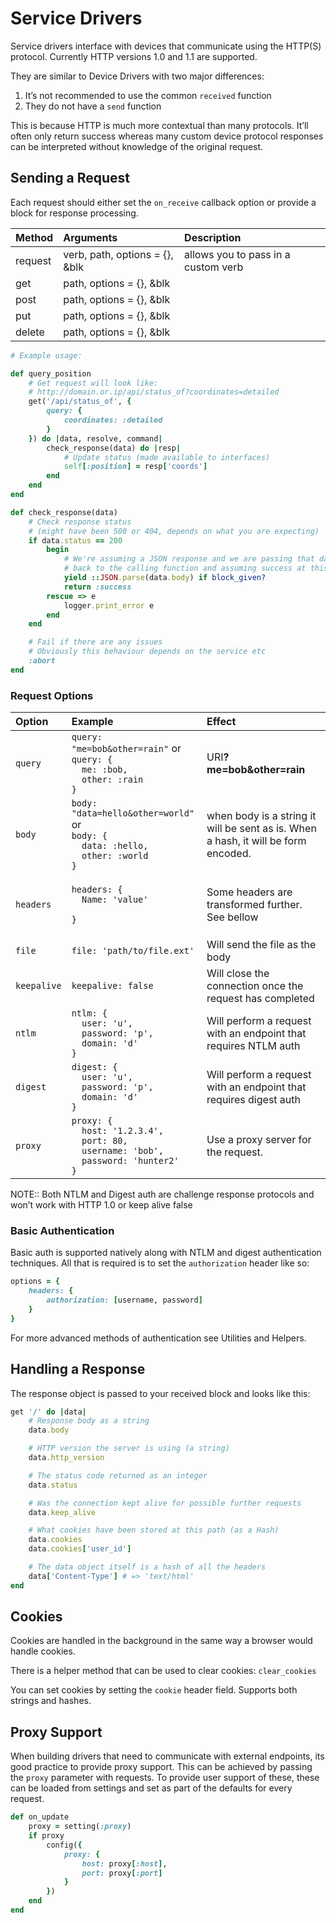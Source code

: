 # Service Drivers

Service drivers interface with devices that communicate using the HTTP\(S\) protocol. Currently HTTP versions 1.0 and 1.1 are supported.

They are similar to Device Drivers with two major differences:

1. It’s not recommended to use the common `received` function
2. They do not have a `send` function

This is because HTTP is much more contextual than many protocols. It’ll often only return success whereas many custom device protocol responses can be interpreted without knowledge of the original request.

## Sending a Request

Each request should either set the `on_receive` callback option or provide a block for response processing.

| Method | Arguments | Description |
| :--- | :--- | :--- |
| request | verb, path, options = {}, &blk | allows you to pass in a custom verb |
| get | path, options = {}, &blk |  |
| post | path, options = {}, &blk |  |
| put | path, options = {}, &blk |  |
| delete | path, options = {}, &blk |  |

```ruby
# Example usage:

def query_position
    # Get request will look like:
    # http://domain.or.ip/api/status_of?coordinates=detailed
    get('/api/status_of', {
        query: {
            coordinates: :detailed
        }
    }) do |data, resolve, command|
        check_response(data) do |resp|
            # Update status (made available to interfaces)
            self[:position] = resp['coords']
        end
    end
end

def check_response(data)
    # Check response status
    # (might have been 500 or 404, depends on what you are expecting)
    if data.status == 200
        begin
            # We're assuming a JSON response and we are passing that data
            # back to the calling function and assuming success at this point
            yield ::JSON.parse(data.body) if block_given?
            return :success
        rescue => e
            logger.print_error e
        end 
    end

    # Fail if there are any issues
    # Obviously this behaviour depends on the service etc
    :abort
end
```

### Request Options

<table>
  <thead>
    <tr>
      <th style="text-align:left">Option</th>
      <th style="text-align:left">Example</th>
      <th style="text-align:left">Effect</th>
    </tr>
  </thead>
  <tbody>
    <tr>
      <td style="text-align:left"><code>query</code>
      </td>
      <td style="text-align:left"><code>query: &quot;me=bob&amp;other=rain&quot;</code> or
        <br /> <code>query: {<br />  me: :bob,<br />  other: :rain<br />}</code>
      </td>
      <td style="text-align:left">URI<b>?me=bob&amp;other=rain</b>
      </td>
    </tr>
    <tr>
      <td style="text-align:left"><code>body</code>
      </td>
      <td style="text-align:left"><code>body: &quot;data=hello&amp;other=world&quot;</code> or
        <br /> <code>body: {<br />  data: :hello,<br />  other: :world<br />}</code>
      </td>
      <td style="text-align:left">when body is a string it will be sent as is. When a hash, it will be form
        encoded.</td>
    </tr>
    <tr>
      <td style="text-align:left"><code>headers</code>
      </td>
      <td style="text-align:left">
        <p><code>headers: {<br />  Name: &apos;value&apos;</code>
        </p>
        <p><code>}</code>
        </p>
      </td>
      <td style="text-align:left">Some headers are transformed further. See bellow</td>
    </tr>
    <tr>
      <td style="text-align:left"><code>file</code>
      </td>
      <td style="text-align:left"><code>file: &apos;path/to/file.ext&apos;</code>
      </td>
      <td style="text-align:left">Will send the file as the body</td>
    </tr>
    <tr>
      <td style="text-align:left"><code>keepalive</code>
      </td>
      <td style="text-align:left"><code>keepalive: false</code>
      </td>
      <td style="text-align:left">Will close the connection once the request has completed</td>
    </tr>
    <tr>
      <td style="text-align:left"><code>ntlm</code>
      </td>
      <td style="text-align:left"><code>ntlm: {<br />  user: &apos;u&apos;,<br />  password: &apos;p&apos;,<br />  domain: &apos;d&apos;<br />}</code>
      </td>
      <td style="text-align:left">Will perform a request with an endpoint that requires NTLM auth</td>
    </tr>
    <tr>
      <td style="text-align:left"><code>digest</code>
      </td>
      <td style="text-align:left"><code>digest: {<br />  user: &apos;u&apos;,<br />  password: &apos;p&apos;,<br />  domain: &apos;d&apos;<br />}</code>
      </td>
      <td style="text-align:left">Will perform a request with an endpoint that requires digest auth</td>
    </tr>
    <tr>
      <td style="text-align:left"><code>proxy</code>
      </td>
      <td style="text-align:left"><code>proxy: {<br />  host: &apos;1.2.3.4&apos;,<br />  port: 80,<br />  username: &apos;bob&apos;,<br />  password: &apos;hunter2&apos;<br />}</code>
      </td>
      <td style="text-align:left">Use a proxy server for the request.</td>
    </tr>
  </tbody>
</table>

NOTE:: Both NTLM and Digest auth are challenge response protocols and won’t work with HTTP 1.0 or keep alive false

### Basic Authentication

Basic auth is supported natively along with NTLM and digest authentication techniques. All that is required is to set the `authorization` header like so:

```ruby
options = {
    headers: {
        authorization: [username, password]
    }
}
```

For more advanced methods of authentication see Utilities and Helpers.

## Handling a Response

The response object is passed to your received block and looks like this:

```ruby
get '/' do |data|
    # Response body as a string
    data.body

    # HTTP version the server is using (a string)
    data.http_version

    # The status code returned as an integer
    data.status

    # Was the connection kept alive for possible further requests
    data.keep_alive

    # What cookies have been stored at this path (as a Hash)
    data.cookies
    data.cookies['user_id']

    # The data object itself is a hash of all the headers
    data['Content-Type'] # => 'text/html'
end
```

## Cookies

Cookies are handled in the background in the same way a browser would handle cookies.

There is a helper method that can be used to clear cookies: `clear_cookies`

You can set cookies by setting the `cookie` header field. Supports both strings and hashes.

## Proxy Support

When building drivers that need to communicate with external endpoints, its good practice to provide proxy support. This can be achieved by passing the `proxy` parameter with requests. To provide user support of these, these can be loaded from settings and set as part of the defaults for every request.

```ruby
def on_update
    proxy = setting(:proxy)
    if proxy
        config({
            proxy: {
                host: proxy[:host],
                port: proxy[:port]
            }
        })
    end
end
```

